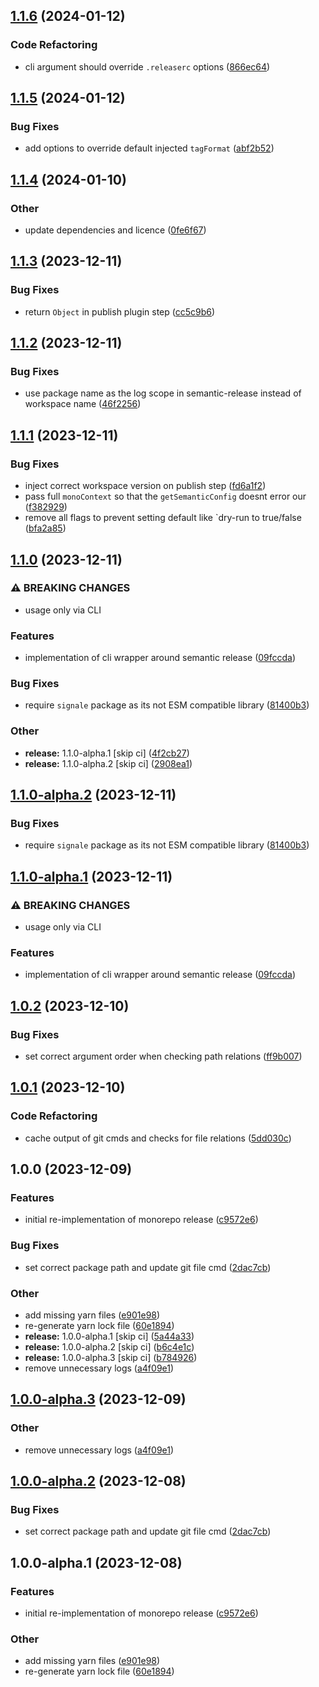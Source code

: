 ## [1.1.6](https://github.com/RimacTechnology/semantic-release-monorepo/compare/v1.1.5...v1.1.6) (2024-01-12)


### Code Refactoring

* cli argument should override `.releaserc` options ([866ec64](https://github.com/RimacTechnology/semantic-release-monorepo/commit/866ec643e971cfdad6bf45231cfb64824a6e300d))

## [1.1.5](https://github.com/RimacTechnology/semantic-release-monorepo/compare/v1.1.4...v1.1.5) (2024-01-12)


### Bug Fixes

* add options to override default injected `tagFormat` ([abf2b52](https://github.com/RimacTechnology/semantic-release-monorepo/commit/abf2b52d513281be48e97369cd3b5799ff0610f6))

## [1.1.4](https://github.com/RimacTechnology/semantic-release-monorepo/compare/v1.1.3...v1.1.4) (2024-01-10)


### Other

* update dependencies and licence ([0fe6f67](https://github.com/RimacTechnology/semantic-release-monorepo/commit/0fe6f679f57df649c337e561b19e6b53966b7e7d))

## [1.1.3](https://github.com/RimacTechnology/semantic-release-monorepo/compare/v1.1.2...v1.1.3) (2023-12-11)


### Bug Fixes

* return `Object` in publish plugin step ([cc5c9b6](https://github.com/RimacTechnology/semantic-release-monorepo/commit/cc5c9b67322ff104df5973f42731813da1c9b111))

## [1.1.2](https://github.com/RimacTechnology/semantic-release-monorepo/compare/v1.1.1...v1.1.2) (2023-12-11)


### Bug Fixes

* use package name as the log scope in semantic-release instead of workspace name ([46f2256](https://github.com/RimacTechnology/semantic-release-monorepo/commit/46f225656e2dc8d7baa865ab5453615339baa497))

## [1.1.1](https://github.com/RimacTechnology/semantic-release-monorepo/compare/v1.1.0...v1.1.1) (2023-12-11)


### Bug Fixes

* inject correct workspace version on publish step ([fd6a1f2](https://github.com/RimacTechnology/semantic-release-monorepo/commit/fd6a1f2b2ce2ca4cd67ebe31bfcb5f4f3a6b62b3))
* pass full `monoContext` so that the `getSemanticConfig` doesnt error our ([f382929](https://github.com/RimacTechnology/semantic-release-monorepo/commit/f38292924c5fc6c13bdbb3d87f5bb079e0a32ea9))
* remove all flags to prevent setting default like `dry-run to true/false ([bfa2a85](https://github.com/RimacTechnology/semantic-release-monorepo/commit/bfa2a851454442d78c4e0eb551e38926b6c88f32))

## [1.1.0](https://github.com/RimacTechnology/semantic-release-monorepo/compare/v1.0.2...v1.1.0) (2023-12-11)


### ⚠ BREAKING CHANGES

* usage only via CLI

### Features

* implementation of cli wrapper around semantic release ([09fccda](https://github.com/RimacTechnology/semantic-release-monorepo/commit/09fccda14a616d051abb8a67cd843ec0a0384e47))


### Bug Fixes

* require `signale` package as its not ESM compatible library ([81400b3](https://github.com/RimacTechnology/semantic-release-monorepo/commit/81400b3397f6b18beda589f922dba67dae6a431c))


### Other

* **release:** 1.1.0-alpha.1 [skip ci] ([4f2cb27](https://github.com/RimacTechnology/semantic-release-monorepo/commit/4f2cb275ae1324173c5478f60266dbe644a3c063))
* **release:** 1.1.0-alpha.2 [skip ci] ([2908ea1](https://github.com/RimacTechnology/semantic-release-monorepo/commit/2908ea1f8444d496503c56cfc808e2918cf6bf27))

## [1.1.0-alpha.2](https://github.com/RimacTechnology/semantic-release-monorepo/compare/v1.1.0-alpha.1...v1.1.0-alpha.2) (2023-12-11)


### Bug Fixes

* require `signale` package as its not ESM compatible library ([81400b3](https://github.com/RimacTechnology/semantic-release-monorepo/commit/81400b3397f6b18beda589f922dba67dae6a431c))

## [1.1.0-alpha.1](https://github.com/RimacTechnology/semantic-release-monorepo/compare/v1.0.2...v1.1.0-alpha.1) (2023-12-11)


### ⚠ BREAKING CHANGES

* usage only via CLI

### Features

* implementation of cli wrapper around semantic release ([09fccda](https://github.com/RimacTechnology/semantic-release-monorepo/commit/09fccda14a616d051abb8a67cd843ec0a0384e47))

## [1.0.2](https://github.com/RimacTechnology/semantic-release-monorepo/compare/v1.0.1...v1.0.2) (2023-12-10)


### Bug Fixes

* set correct argument order when checking path relations ([ff9b007](https://github.com/RimacTechnology/semantic-release-monorepo/commit/ff9b007a46166e2977c07e4ea3a9fef47807a1d7))

## [1.0.1](https://github.com/RimacTechnology/semantic-release-monorepo/compare/v1.0.0...v1.0.1) (2023-12-10)


### Code Refactoring

* cache output of git cmds and checks for file relations ([5dd030c](https://github.com/RimacTechnology/semantic-release-monorepo/commit/5dd030ceb24939b0a6f096be7e51514117ee2dc6))

## 1.0.0 (2023-12-09)


### Features

* initial re-implementation of monorepo release ([c9572e6](https://github.com/RimacTechnology/semantic-release-monorepo/commit/c9572e66664b5562daa3fbcada8d5170a0f8a998))


### Bug Fixes

* set correct package path and update git file cmd ([2dac7cb](https://github.com/RimacTechnology/semantic-release-monorepo/commit/2dac7cb6dec718e581328eeaa7103ba6f397e3be))


### Other

* add missing yarn files ([e901e98](https://github.com/RimacTechnology/semantic-release-monorepo/commit/e901e986f84e7a5c33792f6792fdfe4e69f62161))
* re-generate yarn lock file ([60e1894](https://github.com/RimacTechnology/semantic-release-monorepo/commit/60e18941904b3a7f935d089933459d005d79ae8c))
* **release:** 1.0.0-alpha.1 [skip ci] ([5a44a33](https://github.com/RimacTechnology/semantic-release-monorepo/commit/5a44a3330a6a17bdf36f09752bf330efd73ebed6))
* **release:** 1.0.0-alpha.2 [skip ci] ([b6c4e1c](https://github.com/RimacTechnology/semantic-release-monorepo/commit/b6c4e1c1fb84fd716543bb50819282cbb39c37e6))
* **release:** 1.0.0-alpha.3 [skip ci] ([b784926](https://github.com/RimacTechnology/semantic-release-monorepo/commit/b784926a27fcf4a172e4b98687120f860a32a0a7))
* remove unnecessary logs ([a4f09e1](https://github.com/RimacTechnology/semantic-release-monorepo/commit/a4f09e1ee765959753e17a1200028f1b0794ead1))

## [1.0.0-alpha.3](https://github.com/RimacTechnology/semantic-release-monorepo/compare/v1.0.0-alpha.2...v1.0.0-alpha.3) (2023-12-09)


### Other

* remove unnecessary logs ([a4f09e1](https://github.com/RimacTechnology/semantic-release-monorepo/commit/a4f09e1ee765959753e17a1200028f1b0794ead1))

## [1.0.0-alpha.2](https://github.com/RimacTechnology/semantic-release-monorepo/compare/v1.0.0-alpha.1...v1.0.0-alpha.2) (2023-12-08)


### Bug Fixes

* set correct package path and update git file cmd ([2dac7cb](https://github.com/RimacTechnology/semantic-release-monorepo/commit/2dac7cb6dec718e581328eeaa7103ba6f397e3be))

## 1.0.0-alpha.1 (2023-12-08)


### Features

* initial re-implementation of monorepo release ([c9572e6](https://github.com/RimacTechnology/semantic-release-monorepo/commit/c9572e66664b5562daa3fbcada8d5170a0f8a998))


### Other

* add missing yarn files ([e901e98](https://github.com/RimacTechnology/semantic-release-monorepo/commit/e901e986f84e7a5c33792f6792fdfe4e69f62161))
* re-generate yarn lock file ([60e1894](https://github.com/RimacTechnology/semantic-release-monorepo/commit/60e18941904b3a7f935d089933459d005d79ae8c))

